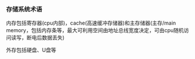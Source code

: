 ### 存储系统术语

内存包括寄存器(cpu内部)，cache(高速缓冲存储器)和主存储器(主存/main memory，包括内存条等，最大可利用空间由地址总线宽度决定，可由cpu随机访问读写，断电后数据丢失)

外存包括硬盘、U盘等
